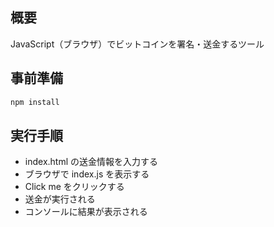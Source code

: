 ## 概要

JavaScript（ブラウザ）でビットコインを署名・送金するツール

## 事前準備

```bash
npm install
```

## 実行手順

- index.html の送金情報を入力する
- ブラウザで index.js を表示する
- Click me をクリックする
- 送金が実行される
- コンソールに結果が表示される
